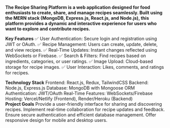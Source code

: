 <b>The Recipe Sharing Platform is a web application designed for food enthusiasts to create, share, and manage recipes seamlessly. Built using the MERN stack (MongoDB, Express.js, React.js, and Node.js), this platform provides a dynamic and interactive experience for users who want to explore and contribute recipes.</b></br>

<b>Key Features</b>
✅ User Authentication: Secure login and registration using JWT or OAuth.
✅ Recipe Management: Users can create, update, delete, and view recipes.
✅ Real-Time Updates: Instant changes reflected using WebSockets or Firebase.
✅ Search & Filters: Find recipes based on ingredients, categories, or user ratings.
✅ Image Upload: Cloud-based storage for recipe images.
✅ User Interaction: Likes, comments, and ratings for recipes.</br>

<b>Technology Stack</b>
Frontend: React.js, Redux, TailwindCSS
Backend: Node.js, Express.js
Database: MongoDB with Mongoose ORM
Authentication: JWT/OAuth
Real-Time Features: WebSockets/Firebase
Hosting: Vercel/Netlify (Frontend), Render/Heroku (Backend)
</br>
<b>Project Goals</b>
Provide a user-friendly interface for sharing and discovering recipes.
Implement real-time collaboration for recipe updates and feedback.
Ensure secure authentication and efficient database management.
Offer responsive design for mobile and desktop users.